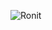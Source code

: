 ![Ronit](https://github.com/rrajofficial7/rrajofficial7/assets/157343700/082b554d-9d4a-468c-9ad1-373a762c587d)
